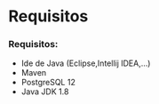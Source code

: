 # Requisitos



### Requisitos:

* Ide de Java \(Eclipse,Intellij IDEA,...\)
* Maven
* PostgreSQL 12
* Java JDK 1.8

